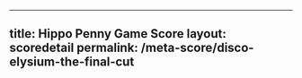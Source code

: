 ---
        
title: Hippo Penny Game Score
layout: scoredetail
permalink: /meta-score/disco-elysium-the-final-cut
---